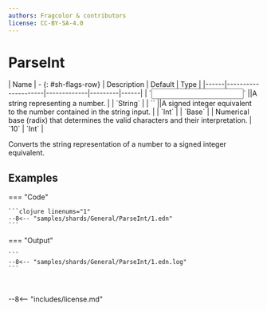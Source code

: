 ```yaml
---
authors: Fragcolor & contributors
license: CC-BY-SA-4.0
---
```



# ParseInt

<div class="sh-parameters" markdown="1">
| Name | - {: #sh-flags-row} | Description | Default | Type |
|------|---------------------|-------------|---------|------|
| `<input>` ||A string representing a number. | | `String` |
| `<output>` ||A signed integer equivalent to the number contained in the string input. | | `Int` |
| `Base` |  | Numerical base (radix) that determines the valid characters and their interpretation. | `10` | `Int` |

</div>

Converts the string representation of a number to a signed integer equivalent.

## Examples

=== "Code"

    ```clojure linenums="1"
    --8<-- "samples/shards/General/ParseInt/1.edn"
    ```

=== "Output"

    ```
    --8<-- "samples/shards/General/ParseInt/1.edn.log"
    ```
&nbsp;

--8<-- "includes/license.md"

